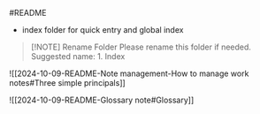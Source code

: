 #README

- index folder for quick entry and global index

> [!NOTE] Rename Folder
> Please rename this folder if needed.
> Suggested name: 1. Index

![[2024-10-09-README-Note management-How to manage work notes#Three simple principals]]

![[2024-10-09-README-Glossary note#Glossary]]
